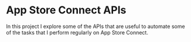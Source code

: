 # App Store Connect APIs

In this project I explore some of the APIs that are useful to automate some of the tasks that I perform regularly on App Store Connect. 
